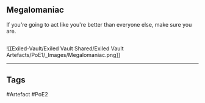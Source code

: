 ## Megalomaniac
If you're going to act like you're better
than everyone else, make sure you are.
##
![[Exiled-Vault/Exiled Vault Shared/Exiled Vault Artefacts/PoE1/_Images/Megalomaniac.png]]

---
## Tags
#Artefact
#PoE2